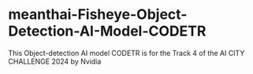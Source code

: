 # meanthai-Fisheye-Object-Detection-AI-Model-CODETR
This Object-detection AI model CODETR is for the Track 4 of the AI CITY CHALLENGE 2024 by Nvidia
